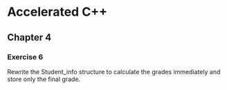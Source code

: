 # Accelerated C++
## Chapter 4
### Exercise 6

Rewrite the Student_info structure to calculate the grades immediately and store only the final grade.
